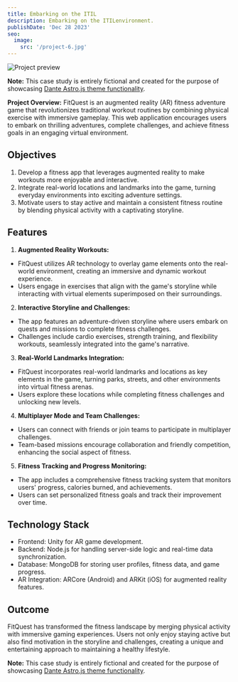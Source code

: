 ```yaml
---
title: Embarking on the ITIL
description: Embarking on the ITILenvironment.
publishDate: 'Dec 28 2023'
seo:
  image:
    src: '/project-6.jpg'
---
```


![Project preview](/project-6.jpg)

**Note:** This case study is entirely fictional and created for the purpose of showcasing [Dante Astro.js theme functionality](https://justgoodui.com/astro-themes/dante/).

**Project Overview:**
FitQuest is an augmented reality (AR) fitness adventure game that revolutionizes traditional workout routines by combining physical exercise with immersive gameplay. This web application encourages users to embark on thrilling adventures, complete challenges, and achieve fitness goals in an engaging virtual environment.

## Objectives

1. Develop a fitness app that leverages augmented reality to make workouts more enjoyable and interactive.
2. Integrate real-world locations and landmarks into the game, turning everyday environments into exciting adventure settings.
3. Motivate users to stay active and maintain a consistent fitness routine by blending physical activity with a captivating storyline.

## Features

1. **Augmented Reality Workouts:**

- FitQuest utilizes AR technology to overlay game elements onto the real-world environment, creating an immersive and dynamic workout experience.
- Users engage in exercises that align with the game's storyline while interacting with virtual elements superimposed on their surroundings.

2. **Interactive Storyline and Challenges:**

- The app features an adventure-driven storyline where users embark on quests and missions to complete fitness challenges.
- Challenges include cardio exercises, strength training, and flexibility workouts, seamlessly integrated into the game's narrative.

3. **Real-World Landmarks Integration:**

- FitQuest incorporates real-world landmarks and locations as key elements in the game, turning parks, streets, and other environments into virtual fitness arenas.
- Users explore these locations while completing fitness challenges and unlocking new levels.

4. **Multiplayer Mode and Team Challenges:**

- Users can connect with friends or join teams to participate in multiplayer challenges.
- Team-based missions encourage collaboration and friendly competition, enhancing the social aspect of fitness.

5. **Fitness Tracking and Progress Monitoring:**

- The app includes a comprehensive fitness tracking system that monitors users' progress, calories burned, and achievements.
- Users can set personalized fitness goals and track their improvement over time.

## Technology Stack

- Frontend: Unity for AR game development.
- Backend: Node.js for handling server-side logic and real-time data synchronization.
- Database: MongoDB for storing user profiles, fitness data, and game progress.
- AR Integration: ARCore (Android) and ARKit (iOS) for augmented reality features.

## Outcome

FitQuest has transformed the fitness landscape by merging physical activity with immersive gaming experiences. Users not only enjoy staying active but also find motivation in the storyline and challenges, creating a unique and entertaining approach to maintaining a healthy lifestyle.

**Note:** This case study is entirely fictional and created for the purpose of showcasing [Dante Astro.js theme functionality](https://justgoodui.com/astro-themes/dante/).
